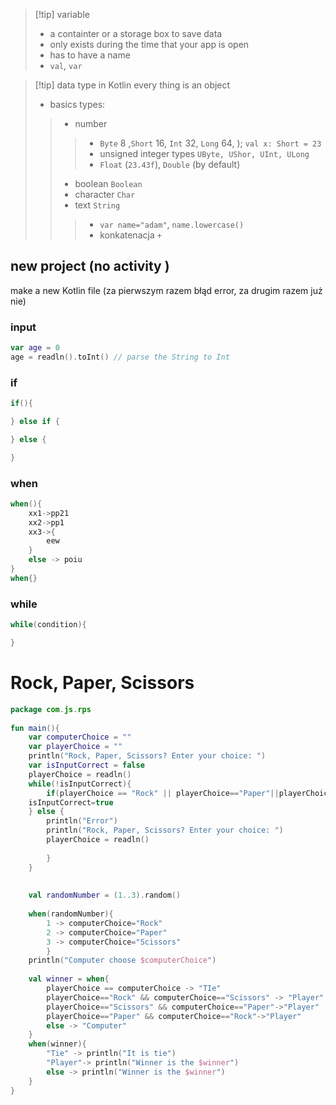 


>[!tip] variable
>- a containter or a storage box to save data
>- only exists  during the time that your app  is open
>- has to have a name
>- `val`, `var`


>[!tip] data type
>in Kotlin every thing is an object
>- basics types:
>>	- number 
>>>	- `Byte` 8 ,`Short` 16, `Int` 32, `Long` 64, ); `val x: Short = 23`
>>>	- unsigned integer types `UByte, UShor, UInt, ULong`
>>>	- `Float` (`23.43f`), `Double` (by default)
>>	- boolean  `Boolean`
>>	- character `Char`
>>	- text `String` 
>>>	- `var name="adam"`, `name.lowercase()`
>>>	- konkatenacja `+`

## new project (no activity )
make a new Kotlin  file (za pierwszym razem błąd error, za drugim razem już nie)

### input
```kotlin
var age = 0
age = readln().toInt() // parse the String to Int
```

### if
```kotlin
if(){

} else if {

} else {

}
```

### when
```kotlin
when(){
	xx1->pp21
	xx2->pp1
	xx3->{
		eew
	}
	else -> poiu
}
when{}
```

### while
```kotlin
while(condition){

}
```

# Rock, Paper, Scissors
```kotlin
package com.js.rps  
  
fun main(){  
	var computerChoice = ""  
	var playerChoice = ""  
	println("Rock, Paper, Scissors? Enter your choice: ")  
	var isInputCorrect = false  
	playerChoice = readln()  
	while(!isInputCorrect){  
		if(playerChoice == "Rock" || playerChoice=="Paper"||playerChoice=="Scissors" ){  
	isInputCorrect=true  
	} else {  
		println("Error")  
		println("Rock, Paper, Scissors? Enter your choice: ")  
		playerChoice = readln()  
  
		}  
	}  
  
  
	val randomNumber = (1..3).random()  
	  
	when(randomNumber){  
		1 -> computerChoice="Rock"  
		2 -> computerChoice="Paper"  
		3 -> computerChoice="Scissors"  
		}  
	println("Computer choose $computerChoice")  
	  
	val winner = when{  
		playerChoice == computerChoice -> "TIe"  
		playerChoice=="Rock" && computerChoice=="Scissors" -> "Player"  
		playerChoice=="Scissors" && computerChoice=="Paper"->"Player"  
		playerChoice=="Paper" && computerChoice=="Rock"->"Player"  
		else -> "Computer"  
	}  
	when(winner){  
		"Tie" -> println("It is tie")  
		"Player"-> println("Winner is the $winner")  
		else -> println("Winner is the $winner")  
	}  
}
```